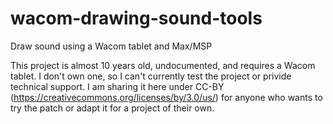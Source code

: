 # wacom-drawing-sound-tools
Draw sound using a Wacom tablet and Max/MSP

This project is almost 10 years old, undocumented, and requires a Wacom tablet. I don't own one, so I can't currently test the project or privide technical support. I am sharing it here under CC-BY (https://creativecommons.org/licenses/by/3.0/us/) for anyone who wants to try the patch or adapt it for a project of their own.
